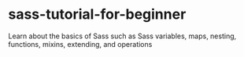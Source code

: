 # sass-tutorial-for-beginner
Learn about the basics of Sass such as Sass variables, maps, nesting, functions, mixins, extending, and operations
